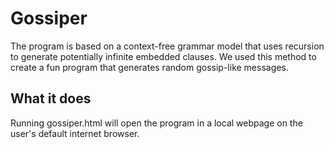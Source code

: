 # Gossiper
The program is based on a context-free grammar model that uses recursion to generate potentially infinite embedded clauses. We used this method to create a fun program that generates random gossip-like messages.

## What it does
Running gossiper.html will open the program in a local webpage on the user's default internet browser.